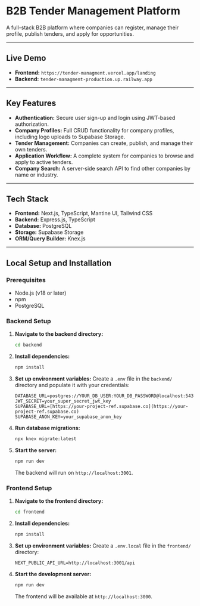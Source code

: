 # B2B Tender Management Platform

A full-stack B2B platform where companies can register, manage their profile, publish tenders, and apply for opportunities.

---

## Live Demo

-   **Frontend:** `https://tender-managment.vercel.app/landing`
-   **Backend:** `tender-managment-production.up.railway.app`

---

## Key Features

-   **Authentication:** Secure user sign-up and login using JWT-based authorization.
-   **Company Profiles:** Full CRUD functionality for company profiles, including logo uploads to Supabase Storage.
-   **Tender Management:** Companies can create, publish, and manage their own tenders.
-   **Application Workflow:** A complete system for companies to browse and apply to active tenders.
-   **Company Search:** A server-side search API to find other companies by name or industry.

---

## Tech Stack

-   **Frontend:** Next.js, TypeScript, Mantine UI, Tailwind CSS
-   **Backend:** Express.js, TypeScript
-   **Database:** PostgreSQL
-   **Storage:** Supabase Storage
-   **ORM/Query Builder:** Knex.js

---

## Local Setup and Installation

### Prerequisites

-   Node.js (v18 or later)
-   npm
-   PostgreSQL

### Backend Setup

1.  **Navigate to the backend directory:**
    ```bash
    cd backend
    ```
2.  **Install dependencies:**
    ```bash
    npm install
    ```
3.  **Set up environment variables:**
    Create a `.env` file in the `backend/` directory and populate it with your credentials:
    ```env
    DATABASE_URL=postgres://YOUR_DB_USER:YOUR_DB_PASSWORD@localhost:5432/your_db_name
    JWT_SECRET=your_super_secret_jwt_key
    SUPABASE_URL=[https://your-project-ref.supabase.co](https://your-project-ref.supabase.co)
    SUPABASE_ANON_KEY=your_supabase_anon_key
    ```
4.  **Run database migrations:**
    ```bash
    npx knex migrate:latest
    ```
5.  **Start the server:**
    ```bash
    npm run dev
    ```
    The backend will run on `http://localhost:3001`.

### Frontend Setup

1.  **Navigate to the frontend directory:**
    ```bash
    cd frontend
    ```
2.  **Install dependencies:**
    ```bash
    npm install
    ```
3.  **Set up environment variables:**
    Create a `.env.local` file in the `frontend/` directory:
    ```env
    NEXT_PUBLIC_API_URL=http://localhost:3001/api
    ```
4.  **Start the development server:**
    ```bash
    npm run dev
    ```
    The frontend will be available at `http://localhost:3000`.
